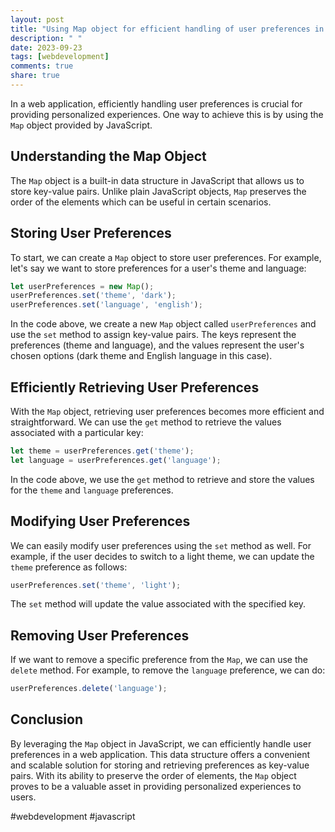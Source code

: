 ```yaml
---
layout: post
title: "Using Map object for efficient handling of user preferences in a web application"
description: " "
date: 2023-09-23
tags: [webdevelopment]
comments: true
share: true
---
```


In a web application, efficiently handling user preferences is crucial for providing personalized experiences. One way to achieve this is by using the `Map` object provided by JavaScript.

## Understanding the Map Object

The `Map` object is a built-in data structure in JavaScript that allows us to store key-value pairs. Unlike plain JavaScript objects, `Map` preserves the order of the elements which can be useful in certain scenarios.

## Storing User Preferences

To start, we can create a `Map` object to store user preferences. For example, let's say we want to store preferences for a user's theme and language:

```javascript
let userPreferences = new Map();
userPreferences.set('theme', 'dark');
userPreferences.set('language', 'english');
```

In the code above, we create a new `Map` object called `userPreferences` and use the `set` method to assign key-value pairs. The keys represent the preferences (theme and language), and the values represent the user's chosen options (dark theme and English language in this case).

## Efficiently Retrieving User Preferences

With the `Map` object, retrieving user preferences becomes more efficient and straightforward. We can use the `get` method to retrieve the values associated with a particular key:

```javascript
let theme = userPreferences.get('theme');
let language = userPreferences.get('language');
```

In the code above, we use the `get` method to retrieve and store the values for the `theme` and `language` preferences.

## Modifying User Preferences

We can easily modify user preferences using the `set` method as well. For example, if the user decides to switch to a light theme, we can update the `theme` preference as follows:

```javascript
userPreferences.set('theme', 'light');
```

The `set` method will update the value associated with the specified key.

## Removing User Preferences

If we want to remove a specific preference from the `Map`, we can use the `delete` method. For example, to remove the `language` preference, we can do:

```javascript
userPreferences.delete('language');
```

## Conclusion

By leveraging the `Map` object in JavaScript, we can efficiently handle user preferences in a web application. This data structure offers a convenient and scalable solution for storing and retrieving preferences as key-value pairs. With its ability to preserve the order of elements, the `Map` object proves to be a valuable asset in providing personalized experiences to users.

#webdevelopment #javascript